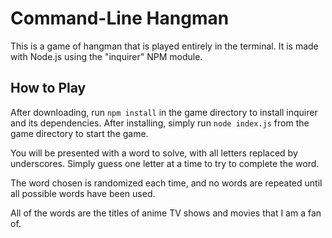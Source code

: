 # Command-Line Hangman

This is a game of hangman that is played entirely in the terminal. It is made with Node.js using the "inquirer" NPM module.

## How to Play

After downloading, run `npm install` in the game directory to install inquirer and its dependencies. After installing, simply run `node index.js` from the game directory to start the game.

You will be presented with a word to solve, with all letters replaced by underscores. Simply guess one letter at a time to try to complete the word.

The word chosen is randomized each time, and no words are repeated until all possible words have been used.

All of the words are the titles of anime TV shows and movies that I am a fan of.